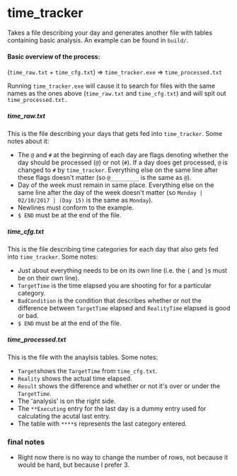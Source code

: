 # time_tracker
Takes a file describing your day and generates another file with tables containing basic analysis.
An example can be found in `build/`.

#### Basic overview of the process:
(`time_raw.txt` + `time_cfg.txt`) => `time_tracker.exe` => `time_processed.txt`

Running `time_tracker.exe` will cause it to search for files with the same names as the ones above (`time_raw.txt` and `time_cfg.txt`) and will spit out `time_processed.txt.`

##### time_raw.txt
This is the file describing your days that gets fed into `time_tracker`. Some notes about it:
* The `@` and `#` at the beginning of each day are flags denoting whether the day should be processed (`@`) or not (`#`). If a day does get processed, `@` is changed to `#` by `time_tracker`. Everything else on the same line after these flags doesn't matter 
(so `@_________` is the same as `@`).
* Day of the week must remain in same place. Everything else on the same line after the day of the week doesn't matter 
(so `Monday | 02/10/2017 | (Day 15)` is the same as `Monday`).
* Newlines must conform to the example.
* `$ END` must be at the end of the file.

##### time_cfg.txt
This is the file describing time categories for each day that also gets fed into `time_tracker`. Some notes:
* Just about everything needs to be on its own line (i.e. the `{` and `}`s must be on their own line).
* `TargetTime` is the time elapsed you are shooting for for a particular category.
* `BadCondition` is the condition that describes whether or not the difference between `TargetTime` elapsed and `RealityTime` elapsed is good or bad.
* `$ END` must be at the end of the file.

##### time_processed.txt
This is the file with the anaylsis tables. Some notes:
* `Target`shows the `TargetTime` from `time_cfg.txt`.
* `Reality` shows the actual time elapsed.
* `Result` shows the difference and whether or not it's over or under the `TargetTime`.
* The 'analysis' is on the right side.
* The `**Executing` entry for the last day is a dummy entry used for calculating the acutal last entry.
* The table with `****`s represents the last category entered.

### final notes
* Right now there is no way to change the number of rows, not because it would be hard, but because I prefer 3.

